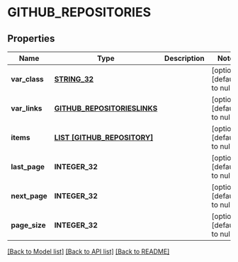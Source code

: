 # GITHUB_REPOSITORIES

## Properties
Name | Type | Description | Notes
------------ | ------------- | ------------- | -------------
**var_class** | [**STRING_32**](STRING_32.md) |  | [optional] [default to null]
**var_links** | [**GITHUB_REPOSITORIESLINKS**](GithubRepositorieslinks.md) |  | [optional] [default to null]
**items** | [**LIST [GITHUB_REPOSITORY]**](GithubRepository.md) |  | [optional] [default to null]
**last_page** | **INTEGER_32** |  | [optional] [default to null]
**next_page** | **INTEGER_32** |  | [optional] [default to null]
**page_size** | **INTEGER_32** |  | [optional] [default to null]

[[Back to Model list]](../README.md#documentation-for-models) [[Back to API list]](../README.md#documentation-for-api-endpoints) [[Back to README]](../README.md)


